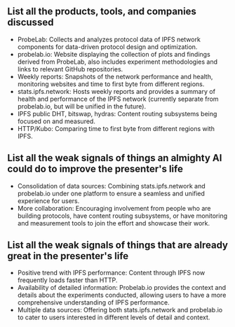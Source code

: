 ## List all the products, tools, and companies discussed

- ProbeLab: Collects and analyzes protocol data of IPFS network components for data-driven protocol design and optimization.
- probelab.io: Website displaying the collection of plots and findings derived from ProbeLab, also includes experiment methodologies and links to relevant GitHub repositories.
- Weekly reports: Snapshots of the network performance and health, monitoring websites and time to first byte from different regions.
- stats.ipfs.network: Hosts weekly reports and provides a summary of health and performance of the IPFS network (currently separate from probelab.io, but will be unified in the future).
- IPFS public DHT, bitswap, hydras: Content routing subsystems being focused on and measured.
- HTTP/Kubo: Comparing time to first byte from different regions with IPFS.

## List all the weak signals of things an almighty AI could do to improve the presenter's life

- Consolidation of data sources: Combining stats.ipfs.network and probelab.io under one platform to ensure a seamless and unified experience for users.
- More collaboration: Encouraging involvement from people who are building protocols, have content routing subsystems, or have monitoring and measurement tools to join the effort and showcase their work.

## List all the weak signals of things that are already great in the presenter's life

- Positive trend with IPFS performance: Content through IPFS now frequently loads faster than HTTP.
- Availability of detailed information: Probelab.io provides the context and details about the experiments conducted, allowing users to have a more comprehensive understanding of IPFS performance.
- Multiple data sources: Offering both stats.ipfs.network and probelab.io to cater to users interested in different levels of detail and context.